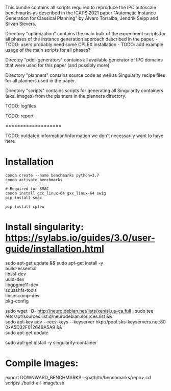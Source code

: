 This bundle contains all scripts required to reproduce the IPC
autoscale benchmarks as described in the ICAPS 2021 paper "Automatic
Instance Generation for Classical Planning" by Álvaro Torralba, Jendrik
Seipp and Silvan Sievers.

Directory "optimization" contains the main bulk of the experiment
scripts for all phases of the instance generation approach described in
the paper.
    - TODO: users probably need some CPLEX installation
    - TODO: add example usage of the main scripts for all phases?

Directoy "pddl-generators" contains all available generator of IPC
domains that were used for this paper (and possibly more).

Directory "planners" contains source code as well as Singularity recipe
files for all planners used in the paper.

Directory "scripts" contains scripts for generating all Singularity
containers (aka. images) from the planners in the planners directory.

TODO: logfiles

TODO: report





===================

TODO: outdated information/information we don't necessarily want to have here

# Installation

    conda create --name benchmarks python=3.7
    conda activate benchmarks

    # Required for SMAC
    conda install gcc_linux-64 gxx_linux-64 swig
    pip install smac

    pip install cplex


# Install singularity: https://sylabs.io/guides/3.0/user-guide/installation.html

sudo apt-get update && sudo apt-get install -y \
    build-essential \
    libssl-dev \
    uuid-dev \
    libgpgme11-dev \
    squashfs-tools \
    libseccomp-dev \
    pkg-config


sudo wget -O- http://neuro.debian.net/lists/xenial.us-ca.full | sudo tee /etc/apt/sources.list.d/neurodebian.sources.list && \
    sudo apt-key adv --recv-keys --keyserver hkp://pool.sks-keyservers.net:80 0xA5D32F012649A5A9 && \
    sudo apt-get update


sudo apt-get install -y singularity-container

# Compile Images:

export DOWNWARD_BENCHMARKS=<path/to/benchmarks/repo>
cd scripts
./build-all-images.sh
